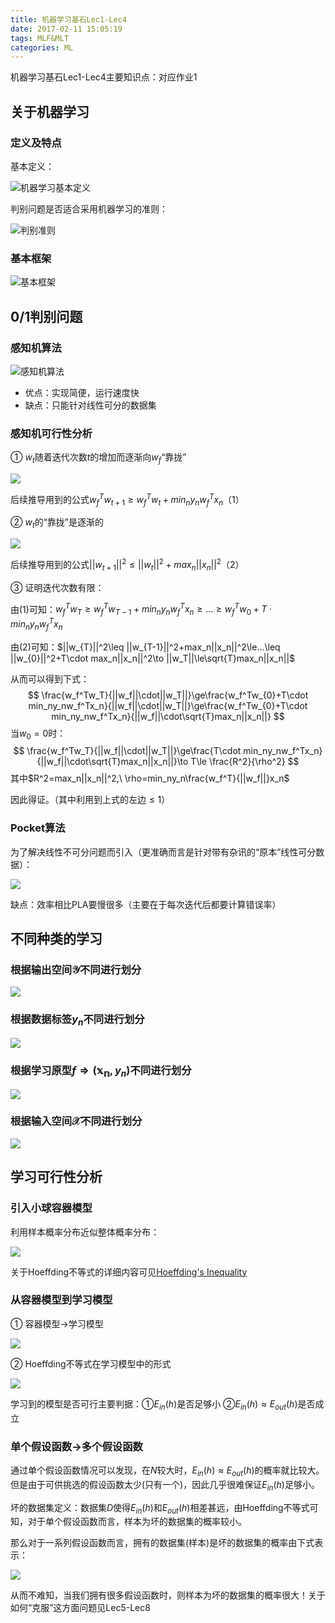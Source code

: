 ```yaml
---
title: 机器学习基石Lec1-Lec4
date: 2017-02-11 15:05:19
tags: MLF&MLT
categories: ML
---
```


机器学习基石Lec1-Lec4主要知识点：对应作业1
<!-- more -->

## 关于机器学习

### 定义及特点

基本定义：

![机器学习基本定义](MLF1/pic1_1.png)

判别问题是否适合采用机器学习的准则：

![判别准则](MLF1/pic2.png)

### 基本框架

![基本框架](MLF1/pic3.png)

## 0/1判别问题

### 感知机算法

![感知机算法](MLF1/pic4.png)

- 优点：实现简便，运行速度快
- 缺点：只能针对线性可分的数据集

### 感知机可行性分析

① $w_t$随着迭代次数$t$的增加而逐渐向$w_f$“靠拢”

![](MLF1/pic5.png)

后续推导用到的公式$w_f^Tw_{t+1}\ge w_f^Tw_t+min_ny_nw_f^Tx_n$（1）

② $w_t$的“靠拢”是逐渐的

![](MLF1/pic6.png)

后续推导用到的公式$||w_{t+1}||^2\leq ||w_t||^2+max_n||x_n||^2$（2）

③ 证明迭代次数有限：

由(1)可知：$w_f^Tw_{T}\ge w_f^Tw_{T-1}+min_ny_nw_f^Tx_n\ge...\ge w_f^Tw_{0}+T\cdot min_ny_nw_f^Tx_n$

由(2)可知：$||w_{T}||^2\leq ||w_{T-1}||^2+max_n||x_n||^2\le...\leq ||w_{0}||^2+T\cdot max_n||x_n||^2\to ||w_T||\le\sqrt{T}max_n||x_n||$

从而可以得到下式：
$$
\frac{w_f^Tw_T}{||w_f||\cdot||w_T||}\ge\frac{w_f^Tw_{0}+T\cdot min_ny_nw_f^Tx_n}{||w_f||\cdot||w_T||}\ge\frac{w_f^Tw_{0}+T\cdot min_ny_nw_f^Tx_n}{||w_f||\cdot\sqrt{T}max_n||x_n||}
$$
当$w_0=0$时：
$$
\frac{w_f^Tw_T}{||w_f||\cdot||w_T||}\ge\frac{T\cdot min_ny_nw_f^Tx_n}{||w_f||\cdot\sqrt{T}max_n||x_n||}\to T\le \frac{R^2}{\rho^2}
$$
其中$R^2=max_n||x_n||^2,\ \rho=min_ny_n\frac{w_f^T}{||w_f||}x_n$

因此得证。（其中利用到上式的左边$\leq1$）

### Pocket算法

为了解决线性不可分问题而引入（更准确而言是针对带有杂讯的“原本”线性可分数据）：

![](MLF1/pic7.png)

缺点：效率相比PLA要慢很多（主要在于每次迭代后都要计算错误率）

## 不同种类的学习

### 根据输出空间$\mathcal{Y}$不同进行划分

![](MLF1/pic8.png)

### 根据数据标签$y_n$不同进行划分

![](MLF1/pic9.png)

### 根据学习原型$f\Rightarrow(\mathbb{x_n},y_n)$不同进行划分

![](MLF1/pic10.png)

### 根据输入空间$\mathcal{X}$不同进行划分

![](MLF1/pic10.png)

## 学习可行性分析

### 引入小球容器模型

利用样本概率分布近似整体概率分布：

![](MLF1/pic12.png)

关于Hoeffding不等式的详细内容可见[Hoeffding's Inequality](https://www.wikiwand.com/en/Hoeffding's_inequality)

### 从容器模型到学习模型

① 容器模型$\to$学习模型

![](MLF1/pic13.png)

② Hoeffding不等式在学习模型中的形式

![](MLF1/pic14.png)

学习到的模型是否可行主要判据：①$E_{in}(h)$是否足够小  ②$E_{in}(h)\approx E_{out}(h)$是否成立

### 单个假设函数$\to$多个假设函数

通过单个假设函数情况可以发现，在$N$较大时，$E_{in}(h)\approx E_{out}(h)$的概率就比较大。但是由于可供挑选的假设函数太少(只有一个)，因此几乎很难保证$E_{in}(h)$足够小。

坏的数据集定义：数据集$D$使得$E_{in}(h)$和$E_{out}(h)$相差甚远，由Hoeffding不等式可知，对于单个假设函数而言，样本为坏的数据集的概率较小。

那么对于一系列假设函数而言，拥有的数据集(样本)是坏的数据集的概率由下式表示：

![](MLF1/pic15.png)

从而不难知，当我们拥有很多假设函数时，则样本为坏的数据集的概率很大！关于如何“克服”这方面问题见Lec5-Lec8